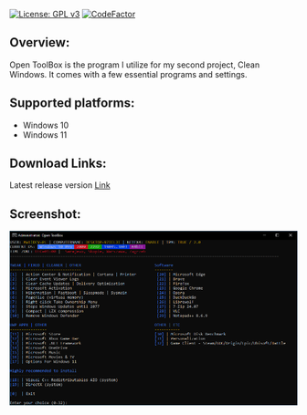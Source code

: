 
[![License: GPL v3](https://img.shields.io/badge/License-GPLv3-blue.svg)](https://www.gnu.org/licenses/gpl-3.0) 
[![CodeFactor](https://www.codefactor.io/repository/github/matidev-pl/open-toolbox/badge)](https://www.codefactor.io/repository/github/matidev-pl/open-toolbox)  





## Overview:
Open ToolBox is the program I utilize for my second project, Clean Windows. It comes with a few essential programs and settings.

## Supported platforms:
- Windows 10  
- Windows 11

## Download Links:
Latest release version [Link](https://git-link.vercel.app/api/download?url=https%3A%2F%2Fgithub.com%2FMatiDEV-PL%2FOpen-ToolBox%2Fblob%2Fmain%2FOpen-ToolBox.bat)

## Screenshot:
<img src="https://github.com/MatiDEV-PL/Open-ToolBox/blob/main/Screenshot.png">
